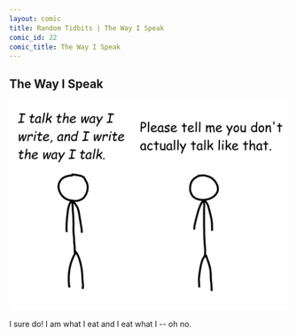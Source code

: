 ```yaml
---
layout: comic
title: Random Tidbits | The Way I Speak
comic_id: 22
comic_title: The Way I Speak
---
```


## The Way I Speak

<img id="img22" src="/assets/images/22.png">

I sure do! I am what I eat and I eat what I -- oh no.
